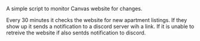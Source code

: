 A simple script to monitor Canvas website for changes.

Every 30 minutes it checks the website for new apartment listings.
If they show up it sends a notification to a discord server wih a link. If it is unable to retreive the website if also sentds notification to discord.
